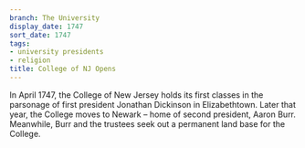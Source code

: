 ```yaml
---
branch: The University
display_date: 1747
sort_date: 1747
tags:
- university presidents
- religion
title: College of NJ Opens
---
```


In April 1747, the College of New Jersey holds its first classes in the parsonage of first president Jonathan Dickinson in Elizabethtown. Later that year, the College moves to Newark – home of second president, Aaron Burr. Meanwhile, Burr and the trustees seek out a permanent land base for the College.